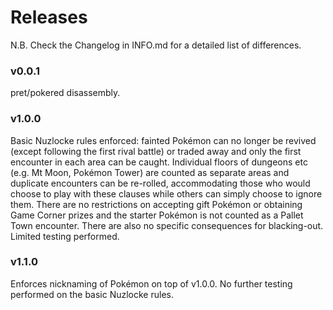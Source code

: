 # Releases

N.B. Check the Changelog in INFO.md for a detailed list of differences.

### v0.0.1
pret/pokered disassembly.

### v1.0.0
Basic Nuzlocke rules enforced: fainted Pokémon can no longer be revived (except following the first rival battle) or traded away and only the first encounter in each area can be caught. Individual floors of dungeons etc (e.g. Mt Moon, Pokémon Tower) are counted as separate areas and duplicate encounters can be re-rolled, accommodating those who would choose to play with these clauses while others can simply choose to ignore them. There are no restrictions on accepting gift Pokémon or obtaining Game Corner prizes and the starter Pokémon is not counted as a Pallet Town encounter. There are also no specific consequences for blacking-out. Limited testing performed.

### v1.1.0
Enforces nicknaming of Pokémon on top of v1.0.0. No further testing performed on the basic Nuzlocke rules.
